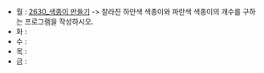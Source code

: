 - 월 : [2630_색종이 만들기](https://www.acmicpc.net/problem/2630) -> 잘라진 하얀색 색종이와 파란색 색종이의 개수를 구하는 프로그램을 작성하시오.
- 화 :
- 수 : 
- 목 : 
- 금 : 
